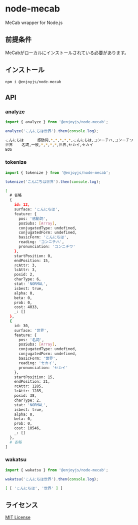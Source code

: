 # node-mecab

MeCab wrapper for Node.js

## 前提条件

MeCabがローカルにインストールされている必要があります。

## インストール

```bash
npm i @enjoyjs/node-mecab
```

## API

### analyze

```js
import { analyze } from '@enjoyjs/node-mecab';

analyze('こんにちは世界').then(console.log);
```

```bash
こんにちは      感動詞,*,*,*,*,*,こんにちは,コンニチハ,コンニチワ
世界    名詞,一般,*,*,*,*,世界,セカイ,セカイ
EOS

```

### tokenize

```js
import { tokenize } from '@enjoyjs/node-mecab';

tokenize('こんにちは世界').then(console.log);
```

```bash
[
  # 省略
  {
    id: 12,
    surface: 'こんにちは',
    feature: {
      pos: '感動詞',
      posSubs: [Array],
      conjugatedType: undefined,
      conjugatedForm: undefined,
      basicForm: 'こんにちは',
      reading: 'コンニチハ',
      pronunciation: 'コンニチワ'
    },
    startPosition: 0,
    endPosition: 15,
    rcAttr: 3,
    lcAttr: 3,
    posid: 2,
    charType: 6,
    stat: 'NORMAL',
    isbest: true,
    alpha: 0,
    beta: 0,
    prob: 0,
    cost: 4033,
    _: []
  },
  {
    id: 30,
    surface: '世界',
    feature: {
      pos: '名詞',
      posSubs: [Array],
      conjugatedType: undefined,
      conjugatedForm: undefined,
      basicForm: '世界',
      reading: 'セカイ',
      pronunciation: 'セカイ'
    },
    startPosition: 15,
    endPosition: 21,
    rcAttr: 1285,
    lcAttr: 1285,
    posid: 38,
    charType: 2,
    stat: 'NORMAL',
    isbest: true,
    alpha: 0,
    beta: 0,
    prob: 0,
    cost: 10546,
    _: []
  },
  # 省略
]
```

### wakatsu

```js
import { wakatsu } from '@enjoyjs/node-mecab';

wakatsu('こんにちは世界').then(console.log);
```

```bash
[ [ 'こんにちは', '世界' ] ]
```

## ライセンス

[MIT License](LICENSE)
